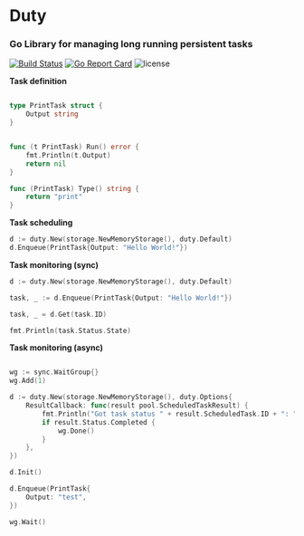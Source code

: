 # Duty
### Go Library for managing long running persistent tasks

[![Build Status](https://travis-ci.org/GaruGaru/duty.svg?branch=master)](https://travis-ci.org/GaruGaru/duty)
[![Go Report Card](https://goreportcard.com/badge/github.com/GaruGaru/duty)](https://goreportcard.com/report/github.com/GaruGaru/duty)
![license](https://img.shields.io/github/license/GaruGaru/duty.svg)



**Task definition** 

```go

type PrintTask struct {
	Output string
}


func (t PrintTask) Run() error {
	fmt.Println(t.Output)
	return nil
}

func (PrintTask) Type() string {
	return "print"
}

```


**Task scheduling**

```go
d := duty.New(storage.NewMemoryStorage(), duty.Default)
d.Enqueue(PrintTask{Output: "Hello World!"})
```



**Task monitoring (sync)**

```go
d := duty.New(storage.NewMemoryStorage(), duty.Default)

task, _ := d.Enqueue(PrintTask{Output: "Hello World!"})

task, _ = d.Get(task.ID)

fmt.Println(task.Status.State)

```


**Task monitoring (async)**

```go

wg := sync.WaitGroup{}
wg.Add(1)

d := duty.New(storage.NewMemoryStorage(), duty.Options{
	ResultCallback: func(result pool.ScheduledTaskResult) {
		fmt.Println("Got task status " + result.ScheduledTask.ID + ": " + result.Status.State)
		if result.Status.Completed {
			wg.Done()
		}
	},
})

d.Init()

d.Enqueue(PrintTask{
	Output: "test",
})

wg.Wait()

```

